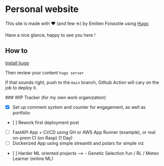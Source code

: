 # Personal website

This site is made with ❤️ (and few ☕) by Emilien Foissotte using [Hugo](https://gohugo.io/)

Have a nice glance, happy to see you here !

## How to

[Install hugo](https://gohugo.io/getting-started/quick-start/)

Then review your content `hugo server`

If that sounds right, push to the `main` branch, Github Action will cary on the job to
deploy it.

### WIP Tracker (for my own work organization)

- [x] Set up comment system and counter for engagement, as well as portfolio
- [ ] Rework first deployment post
- [ ] FastAPI App + CI/CD using GH or AWS App Runner (example), or real on-prem CI (on Rasp) (1 Day)
- [ ] Dockerized App using simple streamlit and polars for simple viz
- [ ] Harder ML oriented projects --> - Genetic Selection fun / RL  / Meteo Learner (online ML)

